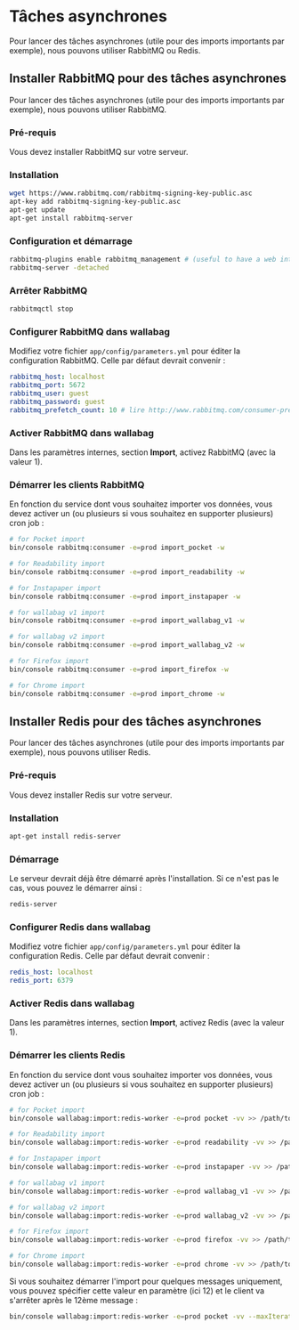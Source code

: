 Tâches asynchrones
==================

Pour lancer des tâches asynchrones (utile pour des imports importants
par exemple), nous pouvons utiliser RabbitMQ ou Redis.

Installer RabbitMQ pour des tâches asynchrones
----------------------------------------------

Pour lancer des tâches asynchrones (utile pour des imports importants
par exemple), nous pouvons utiliser RabbitMQ.

### Pré-requis

Vous devez installer RabbitMQ sur votre serveur.

### Installation

```bash
wget https://www.rabbitmq.com/rabbitmq-signing-key-public.asc
apt-key add rabbitmq-signing-key-public.asc
apt-get update
apt-get install rabbitmq-server
```

### Configuration et démarrage

```bash
rabbitmq-plugins enable rabbitmq_management # (useful to have a web interface, available at http://localhost:15672/ (guest/guest)
rabbitmq-server -detached
```

### Arrêter RabbitMQ

```bash
rabbitmqctl stop
```

### Configurer RabbitMQ dans wallabag

Modifiez votre fichier `app/config/parameters.yml` pour éditer la
configuration RabbitMQ. Celle par défaut devrait convenir :

```yaml
rabbitmq_host: localhost
rabbitmq_port: 5672
rabbitmq_user: guest
rabbitmq_password: guest
rabbitmq_prefetch_count: 10 # lire http://www.rabbitmq.com/consumer-prefetch.html
```

### Activer RabbitMQ dans wallabag

Dans les paramètres internes, section **Import**, activez RabbitMQ (avec
la valeur 1).

### Démarrer les clients RabbitMQ

En fonction du service dont vous souhaitez importer vos données, vous
devez activer un (ou plusieurs si vous souhaitez en supporter plusieurs)
cron job :

```bash
# for Pocket import
bin/console rabbitmq:consumer -e=prod import_pocket -w

# for Readability import
bin/console rabbitmq:consumer -e=prod import_readability -w

# for Instapaper import
bin/console rabbitmq:consumer -e=prod import_instapaper -w

# for wallabag v1 import
bin/console rabbitmq:consumer -e=prod import_wallabag_v1 -w

# for wallabag v2 import
bin/console rabbitmq:consumer -e=prod import_wallabag_v2 -w

# for Firefox import
bin/console rabbitmq:consumer -e=prod import_firefox -w

# for Chrome import
bin/console rabbitmq:consumer -e=prod import_chrome -w
```

Installer Redis pour des tâches asynchrones
-------------------------------------------

Pour lancer des tâches asynchrones (utile pour des imports importants
par exemple), nous pouvons utiliser Redis.

### Pré-requis

Vous devez installer Redis sur votre serveur.

### Installation

```bash
apt-get install redis-server
```

### Démarrage

Le serveur devrait déjà être démarré après l'installation. Si ce n'est
pas le cas, vous pouvez le démarrer ainsi :

```bash
redis-server
```

### Configurer Redis dans wallabag

Modifiez votre fichier `app/config/parameters.yml` pour éditer la
configuration Redis. Celle par défaut devrait convenir :

```yaml
redis_host: localhost
redis_port: 6379
```

### Activer Redis dans wallabag

Dans les paramètres internes, section **Import**, activez Redis (avec la
valeur 1).

### Démarrer les clients Redis

En fonction du service dont vous souhaitez importer vos données, vous
devez activer un (ou plusieurs si vous souhaitez en supporter plusieurs)
cron job :

```bash
# for Pocket import
bin/console wallabag:import:redis-worker -e=prod pocket -vv >> /path/to/wallabag/var/logs/redis-pocket.log

# for Readability import
bin/console wallabag:import:redis-worker -e=prod readability -vv >> /path/to/wallabag/var/logs/redis-readability.log

# for Instapaper import
bin/console wallabag:import:redis-worker -e=prod instapaper -vv >> /path/to/wallabag/var/logs/redis-instapaper.log

# for wallabag v1 import
bin/console wallabag:import:redis-worker -e=prod wallabag_v1 -vv >> /path/to/wallabag/var/logs/redis-wallabag_v1.log

# for wallabag v2 import
bin/console wallabag:import:redis-worker -e=prod wallabag_v2 -vv >> /path/to/wallabag/var/logs/redis-wallabag_v2.log

# for Firefox import
bin/console wallabag:import:redis-worker -e=prod firefox -vv >> /path/to/wallabag/var/logs/redis-firefox.log

# for Chrome import
bin/console wallabag:import:redis-worker -e=prod chrome -vv >> /path/to/wallabag/var/logs/redis-chrome.log
```

Si vous souhaitez démarrer l'import pour quelques messages uniquement,
vous pouvez spécifier cette valeur en paramètre (ici 12) et le client va
s'arrêter après le 12ème message :

```bash
bin/console wallabag:import:redis-worker -e=prod pocket -vv --maxIterations=12
```
